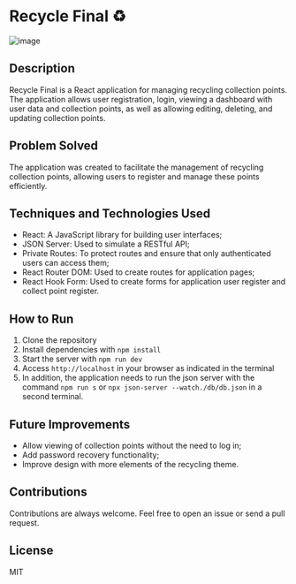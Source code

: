 # Recycle Final ♻️

![image](https://github.com/Felipevhm/recycleSpot/assets/58308361/5161963c-e5c1-446f-b521-9c5716b5a2b7)


## Description

Recycle Final is a React application for managing recycling collection points. The application allows user registration, login, viewing a dashboard with user data and collection points, as well as allowing editing, deleting, and updating collection points.

## Problem Solved

The application was created to facilitate the management of recycling collection points, allowing users to register and manage these points efficiently.

## Techniques and Technologies Used

- React: A JavaScript library for building user interfaces;
- JSON Server: Used to simulate a RESTful API;
- Private Routes: To protect routes and ensure that only authenticated users can access them;
- React Router DOM: Used to create routes for application pages;
- React Hook Form: Used to create forms for application user register and collect point register.

## How to Run

1. Clone the repository
2. Install dependencies with `npm install`
3. Start the server with `npm run dev`
4. Access `http://localhost` in your browser as indicated in the terminal
5. In addition, the application needs to run the json server with the command `npm run s` or `npx json-server --watch./db/db.json` in a second terminal.

## Future Improvements

- Allow viewing of collection points without the need to log in;
- Add password recovery functionality;
- Improve design with more elements of the recycling theme.

## Contributions

Contributions are always welcome. Feel free to open an issue or send a pull request.

## License

MIT
